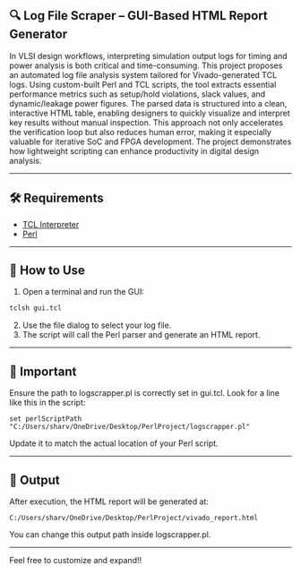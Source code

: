 ## 🔍 Log File Scraper – GUI-Based HTML Report Generator

In VLSI design workflows, interpreting simulation output logs for timing and power analysis is both critical and time-consuming. This project proposes an automated log file analysis system tailored for Vivado-generated TCL logs. Using custom-built Perl and TCL scripts, the tool extracts essential performance metrics such as setup/hold violations, slack values, and dynamic/leakage power figures. The parsed data is structured into a clean, interactive HTML table, enabling designers to quickly visualize and interpret key results without manual inspection. This approach not only accelerates the verification loop but also reduces human error, making it especially valuable for iterative SoC and FPGA development. The project demonstrates how lightweight scripting can enhance productivity in digital design analysis.

---

## 🛠 Requirements

- [TCL Interpreter](https://www.activestate.com/products/tcl/)
- [Perl](https://www.perl.org/get.html)

---

## 🚀 How to Use

1. Open a terminal and run the GUI:

```bash
tclsh gui.tcl 
```
2. Use the file dialog to select your log file.
3. The script will call the Perl parser and generate an HTML report.

---

## 📌 Important

Ensure the path to logscrapper.pl is correctly set in gui.tcl.
Look for a line like this in the script:
```
set perlScriptPath "C:/Users/sharv/OneDrive/Desktop/PerlProject/logscrapper.pl"
```
Update it to match the actual location of your Perl script.

---

## 🧪 Output

After execution, the HTML report will be generated at:
```
C:/Users/sharv/OneDrive/Desktop/PerlProject/vivado_report.html
```
You can change this output path inside logscrapper.pl.

---

Feel free to customize and expand!!
